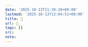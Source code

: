 ```yaml
---
date: '2025-10-13T11:30:20+08:00'
lastmod: '2025-10-13T13:04:51+08:00'
title: 󰥙
url: 󰥙
tags: []
src:
note:
---
```

